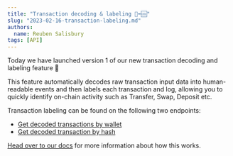 ```yaml
---
title: "Transaction decoding & labeling 🔣➡🆒"
slug: "2023-02-16-transaction-labeling.md"
authors:
  name: Reuben Salisbury
tags: [API]
---
```


Today we have launched version 1 of our new transaction decoding and labeling feature 🥳

This feature automatically decodes raw transaction input data into human-readable events and then labels each transaction and log, allowing you to quickly identify on-chain activity such as Transfer, Swap, Deposit etc.

Transaction labeling can be found on the following two endpoints:

- [Get decoded transactions by wallet](/web3-data-api/evm/reference/get-decoded-wallet-transaction)
- [Get decoded transaction by hash](/web3-data-api/evm/reference/get-decoded-transaction)

[Head over to our docs](https://docs.moralis.io/web3-data-api/transaction-labelling) for more information about how this works.
